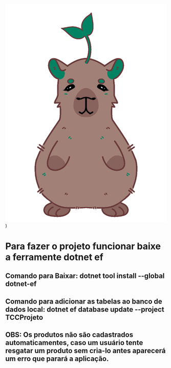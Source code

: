 ![Mascote do projeto floribela](https://github.com/FelipeFioreti/TCCProjeto/blob/main/TCCProjeto/wwwroot/img/FloribelaHome.png))

<h1>Para fazer o projeto funcionar baixe a ferramente dotnet ef</h1>

<h2>Comando para Baixar: dotnet tool install --global dotnet-ef</h2>

<h2>Comando para adicionar as tabelas ao banco de dados local: dotnet ef database update --project TCCProjeto</h2>

<h2>OBS: Os produtos não são cadastrados automaticamentes, caso um usuário tente resgatar um produto sem cria-lo antes aparecerá um erro que parará a aplicação.</h2>
